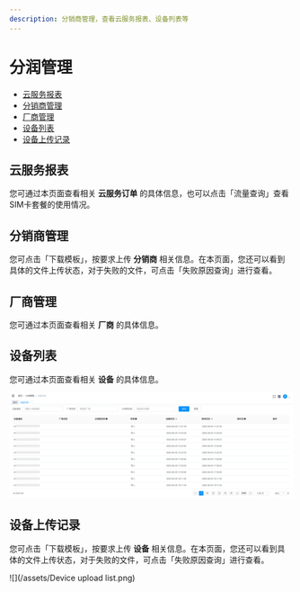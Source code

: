 ```yaml
---
description: 分销商管理，查看云服务报表、设备列表等
---
```


# 分润管理

* [云服务报表](fen-run-guan-li.md)
* [分销商管理](fen-run-guan-li.md#fen-xiao-shang-guan-li)
* [厂商管理](fen-run-guan-li.md#chang-shang-guan-li)
* [设备列表](fen-run-guan-li.md#she-bei-lie-biao)
* [设备上传记录](fen-run-guan-li.md#she-bei-shang-chuan-ji-lu)

## 云服务报表
您可通过本页面查看相关 **云服务订单** 的具体信息，也可以点击「流量查询」查看SIM卡套餐的使用情况。


## 分销商管理
您可点击「下载模板」，按要求上传 **分销商** 相关信息。在本页面，您还可以看到具体的文件上传状态，对于失败的文件，可点击「失败原因查询」进行查看。


## 厂商管理
您可通过本页面查看相关 **厂商** 的具体信息。


## 设备列表
您可通过本页面查看相关 **设备** 的具体信息。

![](/assets/Devicelist.png)
## 设备上传记录
您可点击「下载模板」，按要求上传 **设备** 相关信息。在本页面，您还可以看到具体的文件上传状态，对于失败的文件，可点击「失败原因查询」进行查看。

![](/assets/Device upload list.png)